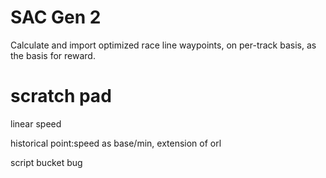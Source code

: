 # SAC Gen 2

Calculate and import optimized race line waypoints, on per-track basis, as the basis for reward.

# scratch pad
linear speed

historical point:speed as base/min, extension of orl

script bucket bug
